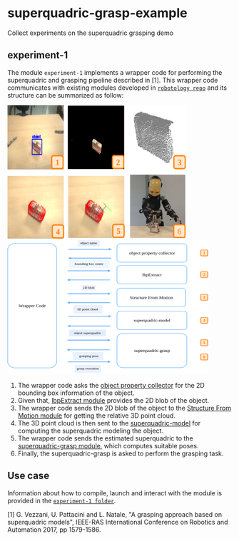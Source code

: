 # superquadric-grasp-example
Collect experiments on the superquadric grasping demo

## experiment-1
The module `experiment-1` implements a wrapper code for performing the superquadric and grasping pipeline described in [1].
This wrapper code communicates with existing modules developed in [`robotology repo`](https://github.com/robotology) and its structure can be summarized as follow:


<img src="https://github.com/robotology-playground/experiment-new-grasp/blob/master/experiment-1/misc/298761_Vezzani_Figure3.JPEG" width=400 height=300> <img src="https://github.com/robotology-playground/experiment-new-grasp/blob/master/experiment-1/misc/298761_Vezzani_Figure2.JPEG" width=450 height=300> 



1) The wrapper code asks the [object property collector](http://wiki.icub.org/brain/group__objectsPropertiesCollector.html) for the 2D bounding box information of the object.
2) Given that, [lbpExtract module](https://github.com/robotology/segmentation) provides the 2D blob of the object.
3) The wrapper code sends the 2D blob of the object to the [Structure From Motion module](https://github.com/robotology/stereo-vision) for getting the relative 3D point cloud.
4) The 3D point cloud is then sent to the [superquadric-model](https://github.com/robotology/superquadric-model) for computing the superquadric modeling the object.
5) The wrapper code sends the estimated superquadric to the [superquadric-grasp module](https://github.com/robotology/superquadric-grasp), which computes suitable poses.
6) Finally, the superquadric-grasp is asked to perform the grasping task.

## Use case
Information about how to compile,  launch and interact with the module is provided in the [`experiment-1 folder`](https://github.com/robotology-playground/experiment-new-grasp/tree/master/experiment-1).

[1] G. Vezzani, U. Pattacini and L. Natale, "A grasping approach based on superquadric models", IEEE-RAS International Conference on Robotics and Automation 2017, pp 1579-1586.

